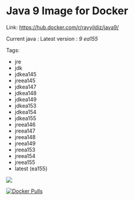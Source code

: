 Java 9 Image for Docker
===

Link: https://hub.docker.com/r/rayyildiz/java9/

Current java : Latest version : *9 ea155*

Tags:
* jre
* jdk
* jdkea145
* jreea145
* jdkea147
* jdkea148
* jdkea149
* jdkea153
* jdkea154
* jdkea155
* jreea146
* jreea147
* jreea148
* jreea149
* jreea153
* jreea154
* jreea155
* latest (ea155)

[![](https://images.microbadger.com/badges/image/rayyildiz/java9.svg)](https://microbadger.com/images/rayyildiz/java9 "Get your own image badge on microbadger.com")


[![Docker Pulls](https://img.shields.io/docker/pulls/rayyildiz/java9.svg)](https://hub.docker.com/r/rayyildiz/java9/)
